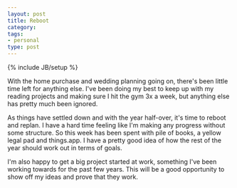 ```yaml
---
layout: post
title: Reboot
category: 
tags: 
- personal
type: post
---
```

{% include JB/setup %}

With the home purchase and wedding planning going on, there's been little time left for anything else. I've been doing my best to keep up with my reading projects and making sure I hit the gym 3x a week, but anything else has pretty much been ignored. 

As things have settled down and with the year half-over, it's time to reboot and replan. I have a hard time feeling like I'm making any progress without some structure. So this week has been spent with pile of books, a yellow legal pad and things.app. I have a pretty good idea of how the rest of the year should work out in terms of goals. 

I'm also happy to get a big project started at work, something I've been working towards for the past few years. This will be a good opportunity to show off my ideas and prove that they work. 
